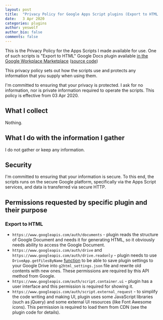 ```yaml
---
layout: post
title:  "Privacy Policy for Google Apps Script plugins (Export to HTML and others)"
date:   3 Apr 2020
categories: plugins
author: yeswolf
author_bio: false
comments: false
---
```


This is the Privacy Policy for the Apps Scripts I made available for use. One of such scripts is "Export to HTML" Google Docs plugin available [in the Google Workplace Marketplace](https://gsuite.google.com/marketplace/app/export_to_html/807648787184) ([source code](https://github.com/yeswolf/G2HTML))

This privacy policy sets out how the scripts use and protects any information that you supply when using them.

I'm committed to ensuring that your privacy is protected. I ask for no information, nor is private information required to operate the scripts. This policy is effective from 03 Apr 2020.

## What I collect

Nothing.

## What I do with the information I gather

I do not gather or keep any information.

## Security

I'm committed to ensuring that your information is secure. To this end, the scripts runs on the secure Google platform, specifically via the Apps Script services, and data is transferred via secure HTTP.

## Permissions requested by specific plugin and their purpose

### Export to HTML

- ```https://www.googleapis.com/auth/documents``` - plugin reads the structure of Google Document and needs it for generating HTML, so it obviously needs ability to access the Google Document. 
- ```https://www.googleapis.com/auth/drive``` and ```https://www.googleapis.com/auth/drive.readonly``` - plugin needs to use ```DriveApp.getFilesByName``` [function](https://developers.google.com/apps-script/reference/drive/drive-app#getFilesByName(String)) to be able to save plugin settings to your Google Drive into ```g2html_settings.json``` file and rewrite old contents with new ones. These permissions are required by this API method from Google. 
- ```https://www.googleapis.com/auth/script.container.ui``` - plugin has a user interface and this permission is required for showing it. 
- ```https://www.googleapis.com/auth/script.external_request``` - to simplify the code writing and making UI, plugin uses some JavaScript libraries (such as jQuery) and some external UI resources (like Font Awesome icons). This permission is required to load them from CDN (see the plugin code for details).